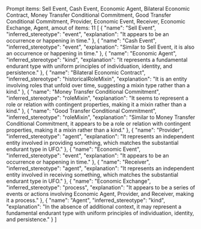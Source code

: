 Prompt items: 
Sell Event, Cash Event, Economic Agent, Bilateral Economic Contract, Money Transfer Conditional Commitment, Good Transfer Conditional Commitment, Provider, Economic Event, Receiver, Economic Exchange, Agent, 
amout of items: 11
 [
    {
        "name": "Sell Event",
        "inferred_stereotype": "event",
        "explanation": "It appears to be an occurrence or happening in time."
    },
    {
        "name": "Cash Event",
        "inferred_stereotype": "event",
        "explanation": "Similar to Sell Event, it is also an occurrence or happening in time."
    },
    {
        "name": "Economic Agent",
        "inferred_stereotype": "kind",
        "explanation": "It represents a fundamental endurant type with uniform principles of individuation, identity, and persistence."
    },
    {
        "name": "Bilateral Economic Contract",
        "inferred_stereotype": "historicalRoleMixin",
        "explanation": "It is an entity involving roles that unfold over time, suggesting a mixin type rather than a kind."
    },
    {
        "name": "Money Transfer Conditional Commitment",
        "inferred_stereotype": "roleMixin",
        "explanation": "It seems to represent a role or relation with contingent properties, making it a mixin rather than a kind."
    },
    {
        "name": "Good Transfer Conditional Commitment",
        "inferred_stereotype": "roleMixin",
        "explanation": "Similar to Money Transfer Conditional Commitment, it appears to be a role or relation with contingent properties, making it a mixin rather than a kind."
    },
    {
        "name": "Provider",
        "inferred_stereotype": "agent",
        "explanation": "It represents an independent entity involved in providing something, which matches the substantial endurant type in UFO."
    },
    {
        "name": "Economic Event",
        "inferred_stereotype": "event",
        "explanation": "It appears to be an occurrence or happening in time."
    },
    {
        "name": "Receiver",
        "inferred_stereotype": "agent",
        "explanation": "It represents an independent entity involved in receiving something, which matches the substantial endurant type in UFO."
    },
    {
        "name": "Economic Exchange",
        "inferred_stereotype": "process",
        "explanation": "It appears to be a series of events or actions involving Economic Agent, Provider, and Receiver, making it a process."
    },
    {
        "name": "Agent",
        "inferred_stereotype": "kind",
        "explanation": "In the absence of additional context, it may represent a fundamental endurant type with uniform principles of individuation, identity, and persistence."
    }
]
